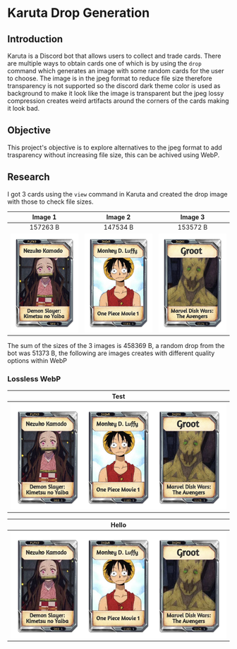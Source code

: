# Karuta Drop Generation

## Introduction

Karuta is a Discord bot that allows users to collect and trade cards. There are multiple ways to
obtain cards one of which is by using the `drop` command which generates an image with some random
cards for the user to choose. The image is in the jpeg format to reduce file size therefore
transparency is not supported so the discord dark theme color is used as background to make it look
like the image is transparent but the jpeg lossy compression creates weird artifacts around the corners
of the cards making it look bad.

## Objective

This project's objective is to explore alternatives to the jpeg format to add trasparency without
increasing file size, this can be achived using WebP.

## Research

I got 3 cards using the `view` command in Karuta and created the drop image with those to check file
sizes.

| Image 1 | Image 2 | Image 3 |
| --- | --- | --- |
| <center>157263 B</center> | <center>147534 B</center> | <center>153572 B</center> |
| ![First card](.github/resources/input1.png) | ![Second card](.github/resources/input2.png) | ![Third card](.github/resources/input3.png) |

The sum of the sizes of the 3 images is 458369 B, a random drop from the bot was 51373 B, the
following are images creates with different quality options within WebP

### Lossless WebP

| Test |
| --- |
| ![Lossless WebP image](.github/resources/output-lossless.webp) |


| Hello |
| --- |
| ![Quality 80 WebP image](.github/resources/output-q80.webp) |